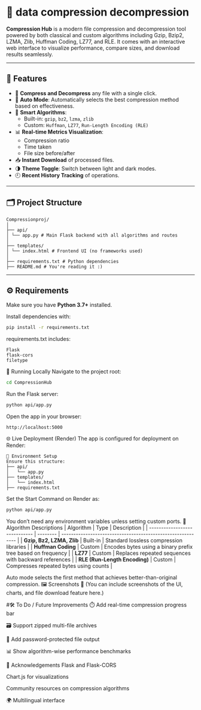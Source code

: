 # 🧬 data compression decompression

**Compression Hub** is a modern file compression and decompression tool powered by both classical and custom algorithms including Gzip, Bzip2, LZMA, Zlib, Huffman Coding, LZ77, and RLE. It comes with an interactive web interface to visualize performance, compare sizes, and download results seamlessly.

---

## 🚀 Features

- 🔄 **Compress and Decompress** any file with a single click.
- 🤖 **Auto Mode**: Automatically selects the best compression method based on effectiveness.
- 🧠 **Smart Algorithms**:
  - Built-in: `gzip`, `bz2`, `lzma`, `zlib`
  - Custom: `Huffman`, `LZ77`, `Run-Length Encoding (RLE)`
- 📊 **Real-time Metrics Visualization**:
  - Compression ratio
  - Time taken
  - File size before/after
- 📥 **Instant Download** of processed files.
- 🌗 **Theme Toggle**: Switch between light and dark modes.
- 🕘 **Recent History Tracking** of operations.

---

## 🗂️ Project Structure
```pgsql
Compressionproj/
│
├── api/
│ └── app.py # Main Flask backend with all algorithms and routes
│
├── templates/
│ └── index.html # Frontend UI (no frameworks used)
│
├── requirements.txt # Python dependencies
├── README.md # You're reading it :)
```


---

## ⚙️ Requirements

Make sure you have **Python 3.7+** installed.

Install dependencies with:

```bash
pip install -r requirements.txt
```
requirements.txt includes:
```nginx
Flask
flask-cors
filetype
```
🧪 Running Locally
Navigate to the project root:
```bash
cd CompressionHub
```
Run the Flask server:
```bash
python api/app.py
```
Open the app in your browser:
```arduino
http://localhost:5000
```
🌐 Live Deployment (Render)
The app is configured for deployment on Render:
```pgsql
📄 Environment Setup
Ensure this structure:
├── api/
│   └── app.py
├── templates/
│   └── index.html
├── requirements.txt
```

Set the Start Command on Render as:
```bash
python api/app.py
```
You don’t need any environment variables unless setting custom ports.
🧠 Algorithm Descriptions
| Algorithm                     | Type     | Description                                                 |
| ----------------------------- | -------- | ----------------------------------------------------------- |
| **Gzip, Bz2, LZMA, Zlib**     | Built-in | Standard lossless compression libraries                     |
| **Huffman Coding**            | Custom   | Encodes bytes using a binary prefix tree based on frequency |
| **LZ77**                      | Custom   | Replaces repeated sequences with backward references        |
| **RLE (Run-Length Encoding)** | Custom   | Compresses repeated bytes using counts                      |

Auto mode selects the first method that achieves better-than-original compression.
🖼️ Screenshots
📌 (You can include screenshots of the UI, charts, and file download feature here.)

#🛠️ To Do / Future Improvements
⏱️ Add real-time compression progress bar

🗃️ Support zipped multi-file archives

🔐 Add password-protected file output

📊 Show algorithm-wise performance benchmarks

🙌 Acknowledgements
Flask and Flask-CORS

Chart.js for visualizations

Community resources on compression algorithms

🌍 Multilingual interface


